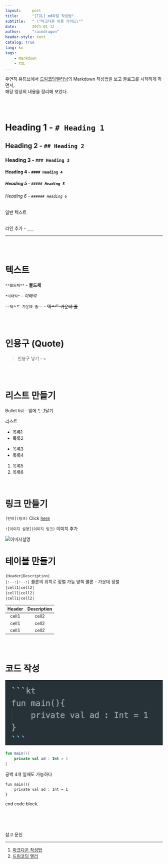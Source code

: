 ```yaml
---
layout:     post
title:      "[TIL] md파일 작성법"
subtitle:   " \"마크다운 이용 가이드\""
date:       2021-01-12
author:     "raindragon"
header-style: text
catalog: true
lang: ko
tags:
    - Markdown
    - TIL
---
```


<!-- Heading -->
<!-- 헤딩 스타일  -->
<!-- 
    heading 1의 경우 밑줄이 쳐진다
 -->


우연히 유튜브에서 [드림코딩엘리님](https://youtu.be/kMEb_BzyUqk)의 Markdown 작성법을 보고 블로그를 시작하게 하면서,   
해당 영상의 내용을 정리해 보았다.

<br/><br/>

# Heading 1 - `# Heading 1`
## Heading 2 - `## Heading 2`
### Heading 3 - `### Heading 3`
#### Heading 4 - `#### Heading 4`
##### Heading 5 - `##### Heading 5`
###### Heading 6 - `###### Heading 6`

<!-- 일반 텍스트 -->
일반 텍스트 
<br/><br/>

<!-- Line 추가 -->
라인 추가 - `___`
___
<br/><br/>

텍스트
=


 `**볼드체**` - **볼드체**  

 `*이태릭*` -  *이태릭*  
 
 `~~텍스트 가운데 줄~~` - ~~텍스트 가운데 줄~~  

 <br/><br/>

인용구 (Quote)
===

 > 인용구 넣기 - `>`  


<br/><br/>

리스트 만들기
===

Bullet list - 앞에 *,-,1달기

 리스트
 * 목록1
 * 목록2
- 목록3
- 목록4
1. 목록5
2. 목록6


<br/>

링크 만들기
===

`[단어](링크)`
Click [here](https://github.com/raindragonn)

`![이미지 설명](이미지 링크)` 이미지 추가

![이미지설명](https://images.unsplash.com/photo-1498050108023-c5249f4df085?ixid=MXwxMjA3fDB8MHxwaG90by1wYWdlfHx8fGVufDB8fHw%3D&ixlib=rb-1.2.1&auto=format&fit=crop&w=1652&q=80)



테이블 만들기
===

`|Header|Description|`<br/>
`|:--:|:--:|` 콜론의 위치로 정렬 가능 양쪽 콜론 - 가운데 정렬<br/>
`|cell1|cell2|`<br/>
`|cell1|cell2|`<br/>
`|cell1|cell2|`<br/>


|Header|Description|
|:--:|:--:|
|cell1|cell2|
|cell1|cell2|
|cell1|cell2|

<br/><br/>

코드 작성
===

![코드](/img/2021-01-12.png)


```kotlin
fun main(){
    private val ad : Int = 1
}
```


공백 4개 일때도 가능하다

    fun main(){
        private val ad : Int = 1
    }
    
end code block.   
   
   <br/><br/><br/>

참고 문헌
___
1. [마크다운 작성법](https://gist.github.com/raindragonn/7e64da15b9365a5e8d6b53577b71ef77)
2. [드림코딩 엘리](https://youtu.be/kMEb_BzyUqk)


